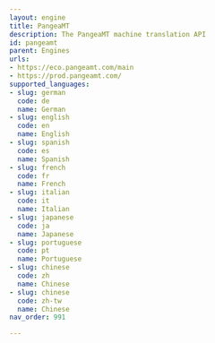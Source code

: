 ```yaml
---
layout: engine
title: PangeaMT
description: The PangeaMT machine translation API
id: pangeamt
parent: Engines
urls:
- https://eco.pangeamt.com/main
- https://prod.pangeamt.com/
supported_languages:
- slug: german
  code: de
  name: German
- slug: english
  code: en
  name: English
- slug: spanish
  code: es
  name: Spanish
- slug: french
  code: fr
  name: French
- slug: italian
  code: it
  name: Italian
- slug: japanese
  code: ja
  name: Japanese
- slug: portuguese
  code: pt
  name: Portuguese
- slug: chinese
  code: zh
  name: Chinese
- slug: chinese
  code: zh-tw
  name: Chinese
nav_order: 991

---
```



